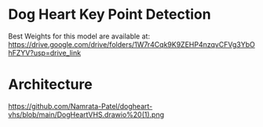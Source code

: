 # Dog Heart Key Point Detection

Best Weights for this model are available at: https://drive.google.com/drive/folders/1W7r4Cqk9K9ZEHP4nzqvCFVg3YbOhFZYV?usp=drive_link

# Architecture

https://github.com/Namrata-Patel/dogheart-vhs/blob/main/DogHeartVHS.drawio%20(1).png





